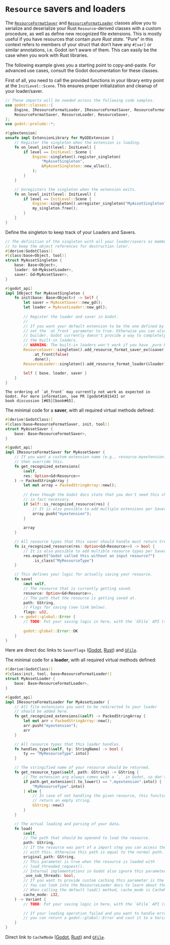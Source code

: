<!--
  ~ Copyright (c) godot-rust; Bromeon and contributors.
  ~ This Source Code Form is subject to the terms of the Mozilla Public
  ~ License, v. 2.0. If a copy of the MPL was not distributed with this
  ~ file, You can obtain one at https://mozilla.org/MPL/2.0/.
-->

# `Resource` savers and loaders

The [`ResourceFormatSaver`][godot-saver] and [`ResourceFormatLoader`][godot-loader] classes allow you to serialize and deserialize your Rust
`Resource`-derived classes with a custom procedure, as well as define new recognized file extensions. This is mostly useful if you have resources
that contain _pure Rust state_. "Pure" in this context refers to members of your struct that don’t have any `#[var]` or similar annotations, i.e.
Godot isn't aware of them. This can easily be the case when you work with Rust libraries.

The following example gives you a starting point to copy-and-paste. For advanced use cases, consult the Godot documentation for these classes.

First of all, you need to call the provided functions in your library entry point at the `InitLevel::Scene`. This ensures proper initialization
and cleanup of your loader/saver.

```rust
// These imports will be needed across the following code samples.
use godot::classes::{
    Engine, IResourceFormatLoader, IResourceFormatSaver, ResourceFormatLoader,
    ResourceFormatSaver, ResourceLoader, ResourceSaver,
};
use godot::prelude::*;

#[gdextension]
unsafe impl ExtensionLibrary for MyGDExtension {
    // Register the singleton when the extension is loading.
    fn on_level_init(level: InitLevel) {
        if level == InitLevel::Scene {
            Engine::singleton().register_singleton(
                "MyAssetSingleton",
                &MyAssetSingleton::new_alloc(),
            );
        }
    }

    // Unregisters the singleton when the extension exits.
    fn on_level_init(level: InitLevel) {
        if level == InitLevel::Scene {
            Engine::singleton().unregister_singleton("MyAssetSingleton");
            my_singleton.free();
        }
    }
}
```

Define the singleton to keep track of your Loaders and Savers.

```rust
// The definition of the singleton with all your loader/savers as members,
// to keep the object references for destruction later.
#[derive(GodotClass)]
#[class(base=Object, tool)]
struct MyAssetSingleton {
    base: Base<Object>,
    loader: Gd<MyAssetLoader>,
    saver: Gd<MyAssetSaver>,
}

#[godot_api]
impl IObject for MyAssetSingleton {
    fn init(base: Base<Object>) -> Self {
        let saver = MyAssetSaver::new_gd();
        let loader = MyAssetLoader::new_gd();
        
        // Register the loader and saver in Godot.
        //
        // If you want your default extension to be the one defined by your loader,
        // set the `at_front` parameter to true. Otherwise you can also remove the 
        // builder. Godot currently doesn't provide a way to completely deactivate 
        // the built-in loaders. 
        // WARNING: The built-in loaders won't work if you have _pure Rust state_.
        ResourceSaver::singleton().add_resource_format_saver_ex(&saver)
            .at_front(false)
            .done();
        ResourceLoader::singleton().add_resource_format_loader(&loader);
        
        Self { base, loader, saver }
    }
}
```

```admonish warning title="at_front behavior"
The ordering of `at_front` may currently not work as expected in Godot. For more information, see PR [godot#101543] or
book discussion [#65][book#65].
```


The minimal code for a **saver**, with all required virtual methods defined:

```rust
#[derive(GodotClass)]
#[class(base=ResourceFormatSaver, init, tool)]
struct MyAssetSaver {
    base: Base<ResourceFormatSaver>,
}

#[godot_api]
impl IResourceFormatSaver for MyAssetSaver {
    // If you want a custom extension name (e.g., resource.myextension), 
    // then override this.
    fn get_recognized_extensions(
        &self,
        res: Option<Gd<Resource>>
    ) -> PackedStringArray {
        let mut array = PackedStringArray::new();
        
        // Even though the Godot docs state that you don't need this check, it is
        // in fact necessary.
        if Self::is_recognized_resource(res) {
            // It is also possible to add multiple extensions per Saver.
            array.push("myextension");
        }
        
        array
    }

    // All resource types that this saver should handle must return true.
    fn is_recognized_resource(res: Option<Gd<Resource>>) -> bool {
        // It is also possible to add multible resource types per Saver.
        res.expect("Godot called this without an input resource?")
            .is_class("MyResourceType")
    }

    // This defines your logic for actually saving your resource.
    fn save(
        &mut self,
        // The resource that is currently getting saved.
        resource: Option<Gd<Resource>>,
        // The path that the resource is getting saved at.
        path: GString,
        // Flags for saving (see link below).
        flags: u32,
    ) -> godot::global::Error {
        // TODO: Put your saving logic in here, with the `GFile` API (see link below).
        
        godot::global::Error::OK
    }
}
```

Here are direct doc links to `SaverFlags` ([Godot][godot-saverflags], [Rust][api-saverflags]) and [`GFile`][api-gfile].


The minimal code for a **loader**, with all required virtual methods defined:

```rust
#[derive(GodotClass)]
#[class(init, tool, base=ResourceFormatLoader)]
struct MyAssetLoader {
    base: Base<ResourceFormatLoader>,
}

#[godot_api]
impl IResourceFormatLoader for MyAssetLoader {
    // All file extensions you want to be redirected to your loader 
    // should be added here.
    fn get_recognized_extensions(&self) -> PackedStringArray {
        let mut arr = PackedStringArray::new();
        arr.push("myextension");
        arr
    }

    // All resource types that this loader handles.
    fn handles_type(&self, ty: StringName) -> bool {
        ty == "MyResourceType".into()
    }

    // The stringified name of your resource should be returned.
    fn get_resource_type(&self, path: GString) -> GString {
        // The extension arg always comes with a `.` in Godot, so don't forget it ;)
        if path.get_extension().to_lower() == ".myextension".into() {
            "MyResourceType".into()
        } else {
            // In case of not handling the given resource, this function must
            // return an empty string.
            GString::new()
        }
    }

    // The actual loading and parsing of your data.
    fn load(
        &self,
        // The path that should be openend to load the resource.
        path: GString,
        // If the resource was part of a import step you can access the original file
        // with this. Otherwise this path is equal to the normal path.
        original_path: GString,
        // This parameter is true when the resource is loaded with
        // load_threaded_request(). 
        // Internal implementations in Godot also ignore this parameter.
        _use_sub_threads: bool,
        // If you want to provide custom caching this parameter is the CacheMode enum.
        // You can look into the ResourceLoader docs to learn about the values.
        // When calling the default load() method, cache_mode is CacheMode::REUSE.
        cache_mode: i32,
    ) -> Variant {
        // TODO: Put your saving logic in here, with the `GFile` API (see link below).

        // If your loading operation failed and you want to handle errors,
        // you can return a godot::global::Error and cast it to a Variant.
    }
}
```

Direct link to `CacheMode` ([Godot][godot-cachemode], [Rust][api-cachemode]) and [`GFile`][api-gfile].

[godot-cachemode]: https://docs.godotengine.org/en/stable/classes/class_resourceformatloader.html#enum-resourceformatloader-cachemode
[api-cachemode]: https://godot-rust.github.io/docs/gdext/master/godot/classes/resource_loader/enum.CacheMode.html

[godot-saverflags]: https://docs.godotengine.org/en/stable/classes/class_resourcesaver.html#enum-resourcesaver-saverflags
[api-saverflags]: https://godot-rust.github.io/docs/gdext/master/godot/classes/resource_saver/struct.SaverFlags.html
[api-gfile]: https://godot-rust.github.io/docs/gdext/master/godot/prelude/struct.GFile.html

[godot-saver]: https://docs.godotengine.org/en/stable/classes/class_resourceformatsaver.html
[godot-loader]: https://docs.godotengine.org/en/stable/classes/class_resourceformatloader.html

[godot#101543]: https://github.com/godotengine/godot/pull/101543
[book#65]: https://github.com/godot-rust/book/pull/65#issuecomment-2585403123
